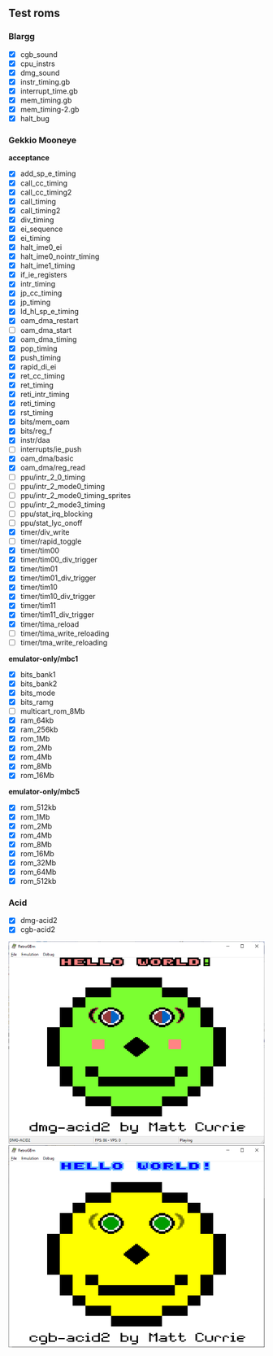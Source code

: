 ## Test roms

### Blargg

- [x] cgb_sound
- [x] cpu_instrs
- [x] dmg_sound
- [x] instr_timing.gb
- [x] interrupt_time.gb
- [x] mem_timing.gb
- [x] mem_timing-2.gb
- [x] halt_bug

### Gekkio Mooneye

**acceptance**

- [x] add_sp_e_timing
- [x] call_cc_timing
- [x] call_cc_timing2
- [x] call_timing
- [x] call_timing2
- [x] div_timing
- [x] ei_sequence
- [x] ei_timing
- [x] halt_ime0_ei
- [x] halt_ime0_nointr_timing
- [x] halt_ime1_timing
- [x] if_ie_registers
- [x] intr_timing
- [x] jp_cc_timing
- [x] jp_timing
- [x] ld_hl_sp_e_timing
- [x] oam_dma_restart
- [ ] oam_dma_start
- [x] oam_dma_timing
- [x] pop_timing
- [x] push_timing
- [x] rapid_di_ei
- [x] ret_cc_timing
- [x] ret_timing
- [x] reti_intr_timing
- [x] reti_timing
- [x] rst_timing
- [x] bits/mem_oam
- [x] bits/reg_f
- [x] instr/daa
- [ ] interrupts/ie_push
- [x] oam_dma/basic
- [x] oam_dma/reg_read
- [ ] ppu/intr_2_0_timing
- [ ] ppu/intr_2_mode0_timing
- [ ] ppu/intr_2_mode0_timing_sprites
- [ ] ppu/intr_2_mode3_timing
- [ ] ppu/stat_irq_blocking
- [ ] ppu/stat_lyc_onoff
- [x] timer/div_write
- [ ] timer/rapid_toggle
- [x] timer/tim00
- [x] timer/tim00_div_trigger
- [x] timer/tim01
- [x] timer/tim01_div_trigger
- [x] timer/tim10
- [x] timer/tim10_div_trigger
- [x] timer/tim11
- [x] timer/tim11_div_trigger
- [x] timer/tima_reload
- [ ] timer/tima_write_reloading
- [ ] timer/tma_write_reloading

**emulator-only/mbc1**

- [x] bits_bank1
- [x] bits_bank2
- [x] bits_mode
- [x] bits_ramg
- [ ] multicart_rom_8Mb
- [x] ram_64kb
- [x] ram_256kb
- [x] rom_1Mb
- [x] rom_2Mb
- [x] rom_4Mb
- [x] rom_8Mb
- [x] rom_16Mb

**emulator-only/mbc5**

- [x] rom_512kb
- [x] rom_1Mb
- [x] rom_2Mb
- [x] rom_4Mb
- [x] rom_8Mb
- [x] rom_16Mb
- [x] rom_32Mb
- [x] rom_64Mb
- [x] rom_512kb

### Acid

- [x] dmg-acid2
- [x] cgb-acid2

![dmg-acid2](/Images/dmg_acid2.png)
![cgb-acid2](/Images/cgb_acid2.png)
